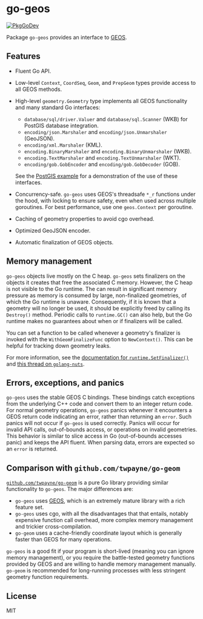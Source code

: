 # go-geos

[![PkgGoDev](https://pkg.go.dev/badge/github.com/twpayne/go-geos)](https://pkg.go.dev/github.com/twpayne/go-geos)

Package `go-geos` provides an interface to [GEOS](https://trac.osgeo.org/geos).

## Features

* Fluent Go API.

* Low-level `Context`, `CoordSeq`, `Geom`, and `PrepGeom` types provide access
  to all GEOS methods.

* High-level `geometry.Geometry` type implements all GEOS functionality and
  many standard Go interfaces:

  * `database/sql/driver.Valuer` and `database/sql.Scanner` (WKB) for PostGIS
     database integration.
  * `encoding/json.Marshaler` and `encoding/json.Unmarshaler` (GeoJSON).
  * `encoding/xml.Marshaler` (KML).
  * `encoding.BinaryMarshaler` and `encoding.BinaryUnmarshaler` (WKB).
  * `encoding.TextMarshaler` and `encoding.TextUnmarshaler` (WKT).
  * `encoding/gob.GobEncoder` and `encoding/gob.GobDecoder` (GOB).

  See the [PostGIS example](examples/postgis/README.md) for a demonstration of
  the use of these interfaces.

* Concurrency-safe. `go-geos` uses GEOS's threadsafe `*_r` functions under the
  hood, with locking to ensure safety, even when used across multiple
  goroutines. For best performance, use one `geos.Context` per goroutine.

* Caching of geometry properties to avoid cgo overhead.

* Optimized GeoJSON encoder.

* Automatic finalization of GEOS objects.

## Memory management

`go-geos` objects live mostly on the C heap. `go-geos` sets finalizers on the
objects it creates that free the associated C memory. However, the C heap is not
visible to the Go runtime. The can result in significant memory pressure as
memory is consumed by large, non-finalized geometries, of which the Go runtime
is unaware. Consequently, if it is known that a geometry will no longer be used,
it should be explicitly freed by calling its `Destroy()` method. Periodic calls
to `runtime.GC()` can also help, but the Go runtime makes no guarantees about
when or if finalizers will be called.

You can set a function to be called whenever a geometry's finalizer is invoked
with the `WithGeomFinalizeFunc` option to `NewContext()`. This can be helpful
for tracking down geometry leaks.

For more information, see the [documentation for
`runtime.SetFinalizer()`](https://pkg.go.dev/runtime#SetFinalizer) and [this
thread on
`golang-nuts`](https://groups.google.com/g/golang-nuts/c/XnV16PxXBfA/m/W8VEzIvHBAAJ).

## Errors, exceptions, and panics

`go-geos` uses the stable GEOS C bindings. These bindings catch exceptions from
the underlying C++ code and convert them to an integer return code. For normal
geometry operations, `go-geos` panics whenever it encounters a GEOS return code
indicating an error, rather than returning an `error`. Such panics will not
occur if `go-geos` is used correctly. Panics will occur for invalid API calls,
out-of-bounds access, or operations on invalid geometries. This behavior is
similar to slice access in Go (out-of-bounds accesses panic) and keeps the API
fluent. When parsing data, errors are expected so an `error` is returned.

## Comparison with `github.com/twpayne/go-geom`

[`github.com/twpayne/go-geom`](https://github.com/twpayne/go-geom) is a pure Go
library providing similar functionality to `go-geos`. The major differences are:

* `go-geos` uses [GEOS](https://trac.osgeo.org/geos), which is an extremely
  mature library with a rich feature set.
* `go-geos` uses cgo, with all the disadvantages that that entails, notably
  expensive function call overhead, more complex memory management and trickier
  cross-compilation.
* `go-geom` uses a cache-friendly coordinate layout which is generally faster
  than GEOS for many operations.

`go-geos` is a good fit if your program is short-lived (meaning you can ignore
memory management), or you require the battle-tested geometry functions provided
by GEOS and are willing to handle memory management manually. `go-geom` is
recommended for long-running processes with less stringent geometry function
requirements.

## License

MIT